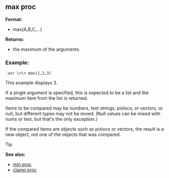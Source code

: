 ## max proc

**Format:**
+   max(A,B,C,\...)
<!-- -->
**Returns:**
+   the maximum of the arguments.
### Example:

```
 usr \<\< max(1,2,3) 
```
 

This example displays
3. 

If a single argument is specified, this is expected to be a
list and the maximum item from the list is returned. 

Items to
be compared may be numbers, text strings, pixlocs, or vectors, or null,
but different types may not be mixed. (Null values can be mixed with
nums or text, but that\'s the only exception.) 

If the compared
items are objects such as pixlocs or vectors, the result is a new
object, not one of the objects that was compared.

> [!TIP] 
> **See also:**
> +   [min proc](/ref/proc/min.md) 
> +   [clamp proc](/ref/proc/clamp.md) <!-- -->